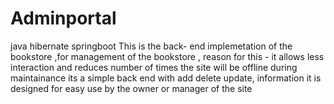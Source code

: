 # Adminportal
java hibernate springboot
This is the back- end implemetation of the bookstore ,for management of the bookstore ,
reason for this - it allows less interaction and reduces number of times the site will be offline during maintainance 
its a simple back end with add delete update, information
it is designed for easy use by the owner or manager of the site 
